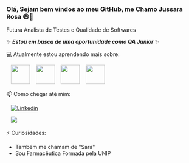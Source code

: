 ### Olá, Sejam bem vindos ao meu GitHub, me Chamo Jussara Rosa 😄👋
Futura Analista de Testes e Qualidade de Softwares

✨ ***Estou em busca de uma oportunidade como QA Junior*** ✨

💻 Atualmente estou aprendendo mais sobre:

<div style="display: inline">
  &nbsp;&nbsp;&nbsp;<img widht="50" height="50" src="https://cdn.jsdelivr.net/gh/devicons/devicon/icons/java/java-original.svg" />
  &nbsp;&nbsp;&nbsp;<img widht="50" height="50" src="https://cdn.jsdelivr.net/gh/devicons/devicon/icons/vscode/vscode-original-wordmark.svg" />
  &nbsp;&nbsp;&nbsp;<img widht="50" height="50" src="https://cdn.jsdelivr.net/gh/devicons/devicon/icons/mysql/mysql-original-wordmark.svg" />
  &nbsp;&nbsp;&nbsp;<img widht="50" height="50" src="https://cdn.jsdelivr.net/gh/devicons/devicon/icons/cucumber/cucumber-plain-wordmark.svg" />
  
  
  </div>

📫 Como chegar até mim:

&nbsp;&nbsp;&nbsp;[![Linkedin](https://img.shields.io/badge/linkedin-%230077B5.svg?style=for-the-badge&logo=Linkedin&logoColor=white)](https://linkedin.com/in/jussara-rosa)&nbsp;&nbsp;&nbsp;

&nbsp;&nbsp;&nbsp;<a href = "mailto:jussarar308@gmail.com"><img src="https://img.shields.io/badge/Gmail-D14836?style=for-the-badge&logo=gmail&logoColor=white" target="_blank"></a>

⚡ Curiosidades:
- Também me chamam de "Sara"
- Sou Farmacêutica Formada pela UNIP

